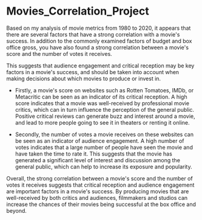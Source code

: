 # Movies_Correlation_Project

Based on my analysis of movie metrics from 1980 to 2020, it appears that there are several factors that have a strong correlation with a movie's success. 
In addition to the commonly examined factors of budget and box office gross, you have also found a strong correlation between a movie's score and the number of votes it receives. 

This suggests that audience engagement and critical reception may be key factors in a movie's success, and should be taken into account when making decisions about which movies to produce or invest in. 

   + Firstly, a movie's score on websites such as Rotten Tomatoes, IMDb, or Metacritic can be seen as an indicator of its critical reception. A high score indicates that a movie was well-received by professional movie critics, which can in turn influence the perception of the general public. Positive critical reviews can generate buzz and interest around a movie, and lead to more people going to see it in theaters or renting it online.

   + Secondly, the number of votes a movie receives on these websites can be seen as an indicator of audience engagement. A high number of votes indicates that a large number of people have seen the movie and have taken the time to rate it. This suggests that the movie has generated a significant level of interest and discussion among the general public, which can help to increase its exposure and popularity.

Overall, the strong correlation between a movie's score and the number of votes it receives suggests that critical reception and audience engagement are important factors in a movie's success. By producing movies that are well-received by both critics and audiences, filmmakers and studios can increase the chances of their movies being successful at the box office and beyond.


